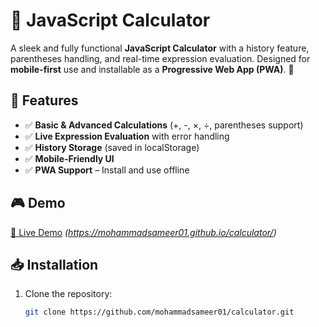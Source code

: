 # 📱 JavaScript Calculator

A sleek and fully functional **JavaScript Calculator** with a history feature, parentheses handling, and real-time expression evaluation. Designed for **mobile-first** use and installable as a **Progressive Web App (PWA)**. 🚀

## 🌟 Features

- ✅ **Basic & Advanced Calculations** (+, -, ×, ÷, parentheses support)
- ✅ **Live Expression Evaluation** with error handling
- ✅ **History Storage** (saved in localStorage)
- ✅ **Mobile-Friendly UI**
- ✅ **PWA Support** – Install and use offline

## 🎮 Demo

[🔗 Live Demo](#) _(https://mohammadsameer01.github.io/calculator/)_

## 📥 Installation

1. Clone the repository:
   ```sh
   git clone https://github.com/mohammadsameer01/calculator.git
   ```
